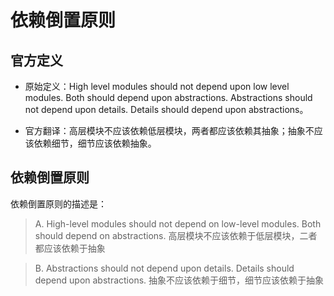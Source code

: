 # 依赖倒置原则

## 官方定义

* 原始定义：High level modules should not depend upon low level modules. Both should depend upon abstractions. Abstractions should not depend upon details. Details should depend upon abstractions。

* 官方翻译：高层模块不应该依赖低层模块，两者都应该依赖其抽象；抽象不应该依赖细节，细节应该依赖抽象。

## 依赖倒置原则

依赖倒置原则的描述是：

> A. High-level modules should not depend on low-level modules. Both should depend on abstractions.
高层模块不应该依赖于低层模块，二者都应该依赖于抽象

> B. Abstractions should not depend upon details. Details should depend upon abstractions.
抽象不应该依赖于细节，细节应该依赖于抽象


